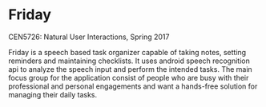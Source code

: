# Friday
CEN5726: Natural User Interactions, Spring 2017

Friday is a speech based task organizer capable of taking notes, setting reminders and maintaining checklists.
It uses android speech recognition api to analyze the speech input and perform the intended tasks.
The main focus group for the application consist of people who are busy with their professional and personal engagements and want a hands-free solution for managing their daily tasks.
